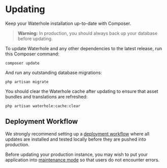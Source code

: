 # Updating

Keep your Waterhole installation up-to-date with Composer.

> **Warning:** In production, you should always back up your database before updating.

To update Waterhole and any other dependencies to the latest release, run this Composer command:

```
composer update
```

And run any outstanding database migrations:

```
php artisan migrate
```

You should clear the Waterhole cache after updating to ensure that asset bundles and translations are refreshed:

```
php artisan waterhole:cache:clear
```

## Deployment Workflow

We strongly recommend setting up a [deployment workflow](./deploying.md) where all updates are installed and tested locally before they are pushed into production.

Before updating your production instance, you may wish to put your application into [maintenance mode](https://laravel.com/docs/10.x/configuration#pre-rendering-the-maintenance-mode-view) so that users do not encounter errors.

